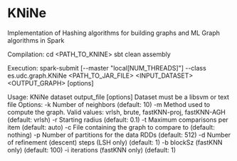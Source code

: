 # KNiNe
Implementation of Hashing algorithms for building graphs and ML Graph algorithms in Spark

Compilation:
cd <PATH_TO_KNINE>
sbt clean assembly

Execution:
spark-submit [--master "local[NUM_THREADS]"] --class es.udc.graph.KNiNe <PATH_TO_JAR_FILE> <INPUT_DATASET> <OUTPUT_GRAPH> [options]

Usage: KNiNe dataset output_file [options]
    Dataset must be a libsvm or text file
Options:
    -k    Number of neighbors (default: 10)
    -m    Method used to compute the graph. Valid values: vrlsh, brute, fastKNN-proj, fastKNN-AGH (default: vrlsh)
    -r    Starting radius (default: 0.1)
    -t    Maximum comparisons per item (default: auto)
    -c    File containing the graph to compare to (default: nothing)
    -p    Number of partitions for the data RDDs (default: 512)
    -d    Number of refinement (descent) steps (LSH only) (default: 1)
    -b    blockSz (fastKNN only) (default: 100)
    -i    iterations (fastKNN only) (default: 1)
